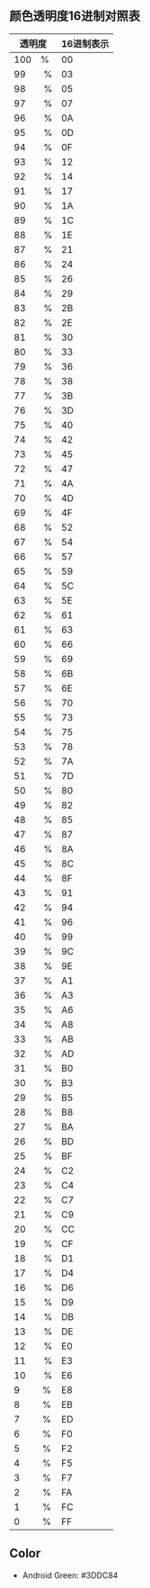 ## 颜色透明度16进制对照表

| 透明度 | 16进制表示 |
| ------ | ---------- |
| 100 %  | 00         |
| 99   % | 03         |
| 98   % | 05         |
| 97   % | 07         |
| 96   % | 0A         |
| 95   % | 0D         |
| 94   % | 0F         |
| 93   % | 12         |
| 92   % | 14         |
| 91   % | 17         |
| 90   % | 1A         |
| 89   % | 1C         |
| 88   % | 1E         |
| 87   % | 21         |
| 86   % | 24         |
| 85   % | 26         |
| 84   % | 29         |
| 83   % | 2B         |
| 82   % | 2E         |
| 81   % | 30         |
| 80   % | 33         |
| 79   % | 36         |
| 78   % | 38         |
| 77   % | 3B         |
| 76   % | 3D         |
| 75   % | 40         |
| 74   % | 42         |
| 73   % | 45         |
| 72   % | 47         |
| 71   % | 4A         |
| 70   % | 4D         |
| 69   % | 4F         |
| 68   % | 52         |
| 67   % | 54         |
| 66   % | 57         |
| 65   % | 59         |
| 64   % | 5C         |
| 63   % | 5E         |
| 62   % | 61         |
| 61   % | 63         |
| 60   % | 66         |
| 59   % | 69         |
| 58   % | 6B         |
| 57   % | 6E         |
| 56   % | 70         |
| 55   % | 73         |
| 54   % | 75         |
| 53   % | 78         |
| 52   % | 7A         |
| 51   % | 7D         |
| 50   % | 80         |
| 49   % | 82         |
| 48   % | 85         |
| 47   % | 87         |
| 46   % | 8A         |
| 45   % | 8C         |
| 44   % | 8F         |
| 43   % | 91         |
| 42   % | 94         |
| 41   % | 96         |
| 40   % | 99         |
| 39   % | 9C         |
| 38   % | 9E         |
| 37   % | A1         |
| 36   % | A3         |
| 35   % | A6         |
| 34   % | A8         |
| 33   % | AB         |
| 32   % | AD         |
| 31   % | B0         |
| 30   % | B3         |
| 29   % | B5         |
| 28   % | B8         |
| 27   % | BA         |
| 26   % | BD         |
| 25   % | BF         |
| 24   % | C2         |
| 23   % | C4         |
| 22   % | C7         |
| 21   % | C9         |
| 20   % | CC         |
| 19   % | CF         |
| 18   % | D1         |
| 17   % | D4         |
| 16   % | D6         |
| 15   % | D9         |
| 14   % | DB         |
| 13   % | DE         |
| 12   % | E0         |
| 11   % | E3         |
| 10   % | E6         |
| 9   %  | E8         |
| 8   %  | EB         |
| 7   %  | ED         |
| 6   %  | F0         |
| 5   %  | F2         |
| 4   %  | F5         |
| 3   %  | F7         |
| 2   %  | FA         |
| 1   %  | FC         |
| 0   %  | FF         |



## Color

- Android Green: #3DDC84
